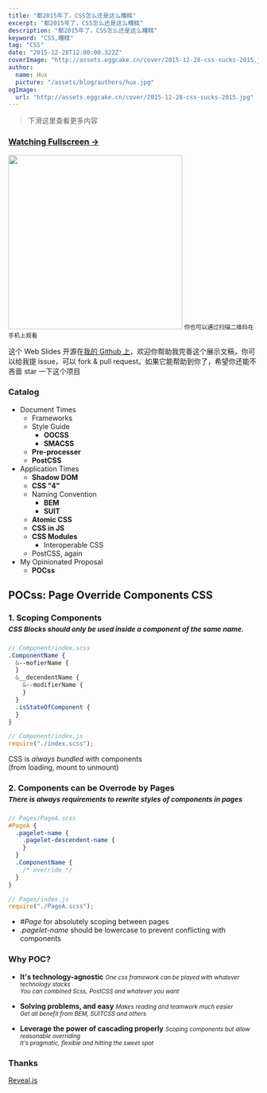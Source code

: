 ```yaml
---
title: "都2015年了，CSS怎么还是这么糟糕"
excerpt: "都2015年了，CSS怎么还是这么糟糕"
description: "都2015年了，CSS怎么还是这么糟糕"
keyword: "CSS,糟糕"
tag: "CSS"
date: "2015-12-28T12:00:00.322Z"
coverImage: "http://assets.eggcake.cn/cover/2015-12-28-css-sucks-2015.jpg"
author:
  name: Hux
  picture: "/assets/blog/authors/hux.jpg"
ogImage:
  url: "http://assets.eggcake.cn/cover/2015-12-28-css-sucks-2015.jpg"
---
```


> 下滑这里查看更多内容

### [Watching Fullscreen →](https://huangxuan.me/css-sucks-2015/)

<div class="visible-md visible-lg">
<img src="//huangxuan.me/css-sucks-2015/attach/qrcode.png" width="350"/>
<small class="img-hint">你也可以通过扫描二维码在手机上观看</small>
</div>

这个 Web Slides 开源在[我的 Github 上](https://github.com/Huxpro/css-sucks-2015)，欢迎你帮助我完善这个展示文稿，你可以给我提 issue，可以 fork & pull request。如果它能帮助到你了，希望你还能不吝啬 star 一下这个项目

### Catalog

- Document Times
  - Frameworks
  - Style Guide
    - **OOCSS**
    - **SMACSS**
  - **Pre-processer**
  - **PostCSS**
- Application Times
  - **Shadow DOM**
  - **CSS "4"**
  - Naming Convention
    - **BEM**
    - **SUIT**
  - **Atomic CSS**
  - **CSS in JS**
  - **CSS Modules**
    - Interoperable CSS
  - PostCSS, again
- My Opinionated Proposal
  - **POCss**

## POCss: Page Override Components CSS

### 1. Scoping Components <br><small style="line-height:2em;">_CSS Blocks should only be used inside a component of the same name._</small>

```scss
// Component/index.scss
.ComponentName {
  &--mofierName {
  }
  &__decendentName {
    &--modifierName {
    }
  }
  .isStateOfComponent {
  }
}
```

```javascript
// Component/index.js
require("./index.scss");
```

CSS is _always bundled_ with components<br>(from loading, mount to unmount)

### 2. Components can be Overrode by Pages <br><small style="line-height:2em;">_There is always requirements to rewrite styles of components in pages_</small>

```scss
// Pages/PageA.scss
#PageA {
  .pagelet-name {
    .pagelet-descendent-name {
    }
  }
  .ComponentName {
    /* override */
  }
}
```

```javascript
// Pages/index.js
require("./PageA.scss");
```

- _#Page_ for absolutely scoping between pages
- _.pagelet-name_ should be lowercase to prevent conflicting with components

### Why POC?

- **It's technology-agnostic**
  <small>
  _One css framework can be played with whatever technology stacks_<br>
  _You can combined Scss, PostCSS and whatever you want_
  </small>

- **Solving problems, and easy**
  <small>
  _Makes reading and teamwork much easier_<br>
  _Get all benefit from BEM, SUITCSS and others_
  </small>

- **Leverage the power of cascading properly**
  <small>
  _Scoping components but allow reasonable overriding_<br>
  _It's pragmatic, flexible and hitting the sweet spot_
  </small>

### Thanks

[Reveal.js](http://lab.hakim.se/reveal-js)
